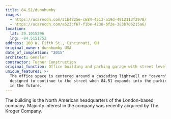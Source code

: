 ```yaml
---
title: 84.51/dunnhumby
images:
  - https://ucarecdn.com/21b4225e-c684-4513-a19d-4912113f2978/
  - https://ucarecdn.com/a523cf67-f1be-4238-bf2e-383b706215a6/
location:
  lat: 39.1015296
  lng: -84.5151752
address: 100 W. Fifth St., Cincinnati, OH
original_owner: dunnhumby USA
date_of_completion: "2015"
architect: Gensler
contractor: Turner Construction
original_function: Office building and parking garage with street level retail
unique_features: >-
  The office space is centered around a cascading lightwell or "cavern" that is
  designed to continue to the street when 84.51 expands into the parking garage
  in the future.
---
```


The building is the North American headquarters of the London-based company. Majority interest in the company was recently acquired by The Kroger Company.
